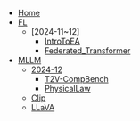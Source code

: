 <!-- docs/_sidebar.md -->
- [Home](README.md)
- [FL](/FL/FL.md)
  - [2024-11~12]
    - [IntroToEA](/FL/2024_11_12/Entity_Alignment_Approaches.md)
    - [Federated_Transformer](/FL/2024_11_12/Federated_Transformer.md)
- [MLLM](/MLLM/MLLM.md)
  - [2024-12](/MLLM/2024_12/2024_12.md)
    - [T2V-CompBench](/MLLM/2024_12/T2V-CompBench.md)
    - [PhysicalLaw](/MLLM/2024_12/Video_Generation_Physical_Law.md)
  - [Clip](/MLLM/1_Clip)
  - [LLaVA](/MLLM/2_LLaVA)